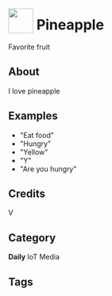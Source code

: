 # <img src="https://raw.githack.com/FortAwesome/Font-Awesome/master/svgs/solid/robot.svg" card_color="#22A7F0" width="50" height="50" style="vertical-align:bottom"/> Pineapple
Favorite fruit

## About
I love pineapple

## Examples
* "Eat food"
* "Hungry"
* "Yellow"
* "Y"
* "Are you hungry"

## Credits
V

## Category
**Daily**
IoT
Media

## Tags

